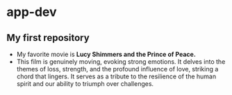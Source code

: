 # app-dev
## My first repository
+ My favorite movie is **Lucy Shimmers and the Prince of Peace.**
+ This film is genuinely moving, evoking strong emotions. It delves into the themes of loss, strength, and the profound influence of love, striking a chord that lingers. It serves as a tribute to the resilience of the human spirit and our ability to triumph over challenges.
  
